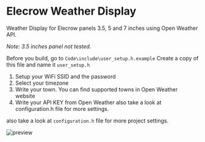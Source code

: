 # Elecrow Weather Display
Weather Display for Elecrow panels 3.5, 5 and 7 inches using Open Weather API.

_Note: 3.5 inches panel not tested._

Before you build, go to `Code\include\user_setup.h.example` 
Create a copy of this file and name it `user_setup.h`
1) Setup your WiFi SSID and the password
2) Select your timezone
3) Write your town. You can find supported towns in Open Weather website
4) Write your API KEY from Open Weather also take a look at configuration.h file for more settings.

also take a look at `configuration.h` file for more project settings.

![preview](https://github.com/user-attachments/assets/3d4137ee-58e7-45ed-a71c-feb7624bc52d)
